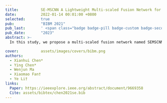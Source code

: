 ```yaml
---
title:          SE-MSCNN A Lightweight Multi-scaled Fusion Network for Sleep Apnea Detection Using Single-Lead ECG Signals
date:           2022-01-14 00:01:00 +0800
selected:       true
pub:            "BIBM 2021"
pub_last:       ' <span class="badge badge-pill badge-custom badge-secondary">Conference</span><span class="badge badge-pill badge-custom badge-warning">Oral</span>'
pub_date:       "2023"
abstract: >-
  In this study, we propose a multi-scaled fusion network named SEMSCNN for SA detection based on single-lead ECG signals acquired from wearable devices.

cover:          assets/images/covers/bibm.png
authors:
  - Xianhui Chen*
  - Ying Chen*
  - Wenjun Ma
  - Xiaomao Fan†
  - Ye Li†
links:
  Paper: https://ieeexplore.ieee.org/abstract/document/9669358
  Cite: assets/bibtex/chen2021se.bib
---
```

